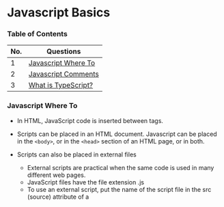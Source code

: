 # Javascript Basics

### Table of Contents

| No. | Questions |
|---- | ---------
|1 | [Javascript Where To](#Javascript-Where-To)|
|2 | [Javascript Comments](#[Javascript-Comments)|
|3 | [What is TypeScript?](#what-is-typescript)|


 ### Javascript Where To
* In HTML, JavaScript code is inserted between <script> and </script> tags.
* Scripts can  be placed in an HTML document. Javascript can be placed in the `<body>`, or in the `<head>` section of an HTML page, or in both.
* Scripts can also be placed in external files
   * External scripts are practical when the same code is used in many different web pages.
   * JavaScript files have the file extension .js
   * To use an external script, put the name of the script file in the src (source) attribute of a <script> tag:
      ```html
     <script src="myScript.js"></script>
      ```
      You can place an external script reference in <head> or <body> as you like.
     ##### External JavaScript Advantages 
     * It separates HTML and code
     * It makes HTML and JavaScript easier to read and maintain
     * Cached JavaScript files can speed up page loads
    
  **[⬆ Back to Top](#table-of-contents)**
 
  ---
 
 ### Javascript Comments  
 JavaScript comments can be used to explain JavaScript code, and also used to prevent execution.                   
 Single Line Comments  start with `//`.                                        
 Multi-line comments start with `/*` and end with `*/`.
   
 


 

